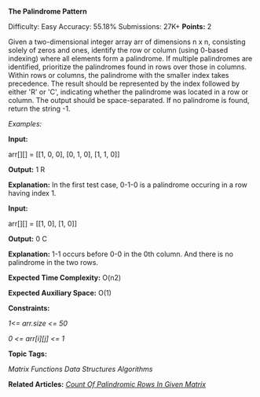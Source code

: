 **The Palindrome Pattern**

Difficulty: Easy    Accuracy: 55.18%    Submissions: 27K+   **Points:** 2

Given a two-dimensional integer array arr of dimensions n x n, consisting solely of zeros and ones, identify the row or column (using 0-based indexing) where all elements form a palindrome. If multiple palindromes are identified, prioritize the palindromes found in rows over those in columns. Within rows or columns, the palindrome with the smaller index takes precedence. The result should be represented by the index followed by either 'R' or 'C', indicating whether the palindrome was located in a row or column. The output should be space-separated. If no palindrome is found, return the string -1.

*Examples:*

**Input:**

arr[][] =  [[1, 0, 0], 
           [0, 1, 0],
           [1, 1, 0]]

**Output:** 1 R

**Explanation:** In the first test case, 0-1-0 is a palindrome occuring in a row having index 1.

**Input:** 

arr[][] =   [[1, 0],
           [1, 0]]

**Output:** 0 C

**Explanation:** 1-1 occurs before 0-0 in the 0th column. And there is no palindrome in the two rows.

**Expected Time Complexity:** O(n2)

**Expected Auxiliary Space:** O(1)

**Constraints:**

*1<= arr.size <= 50*

*0 <= arr[i][j] <= 1*

**Topic Tags:**

*Matrix  Functions   Data Structures Algorithms*

**Related Articles:**
[*Count Of Palindromic Rows In Given Matrix*](https://www.geeksforgeeks.org/count-of-palindromic-rows-in-given-matrix/)